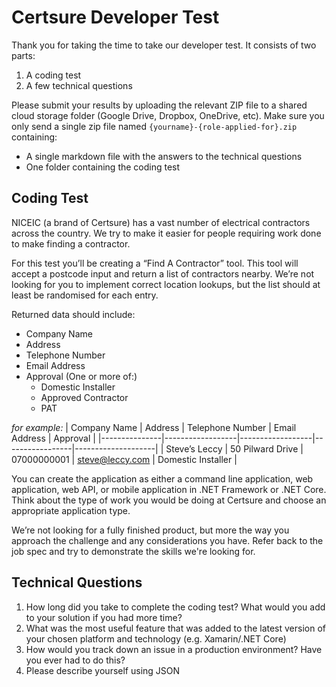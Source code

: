 # Certsure Developer Test
Thank you for taking the time to take our developer test. It consists of two parts:
1. A coding test
2. A few technical questions

Please submit your results by uploading the relevant ZIP file to a shared cloud storage folder (Google Drive, Dropbox, OneDrive, etc). Make sure you only send a single zip file named `{yourname}-{role-applied-for}.zip` containing:
- A single markdown file with the answers to the technical questions
- One folder containing the coding test
 
## Coding Test
NICEIC (a brand of Certsure) has a vast number of electrical contractors across the country. We try to make it easier for people requiring work done to make finding a contractor.

For this test you’ll be creating a “Find A Contractor” tool. This tool will accept a postcode input and return a list of contractors nearby. We’re not looking for you to implement correct location lookups, but the list should at least be randomised for each entry.

Returned data should include:
- Company Name
- Address
- Telephone Number
- Email Address
- Approval (One or more of:)
	- Domestic Installer
	- Approved Contractor
	- PAT

*for example:*
| Company Name  | Address          | Telephone Number | Email Address   | Approval           |
|---------------|------------------|------------------|-----------------|--------------------|
| Steve’s Leccy | 50 Pilward Drive | 07000000001      | steve@leccy.com | Domestic Installer |

You can create the application as either a command line application, web application, web API, or mobile application in .NET Framework or .NET Core. Think about the type of work you would be doing at Certsure and choose an appropriate application type.

We’re not looking for a fully finished product, but more the way you approach the challenge and any considerations you have. Refer back to the job spec and try to demonstrate the skills we're looking for.

## Technical Questions
1. How long did you take to complete the coding test? What would you add to your solution if you had more time?
2. What was the most useful feature that was added to the latest version of your chosen platform and technology (e.g. Xamarin/.NET Core)
3. How would you track down an issue in a production environment? Have you ever had to do this?
4. Please describe yourself using JSON